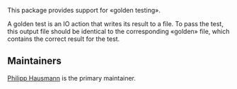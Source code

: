 This package provides support for «golden testing».

A golden test is an IO action that writes its result to a file.
To pass the test, this output file should be identical to the corresponding
«golden» file, which contains the correct result for the test.


Maintainers
-----------

[Philipp Hausmann](https://github.com/phile314) is the primary maintainer.
